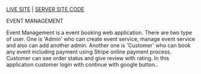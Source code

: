  [LIVE SITE](https://event-management-em.web.app/)  |   [SERVER SITE CODE](https://github.com/borhanshuvo/event-management-server)
  
EVENT MANAGEMENT

Event Management is a event booking web application. There are two type of user. One is 'Admin' who can create event service, manage event service and also can add another admin. Another one is 'Customer' who can book any event including payment using Stripe online payment process. Customer can see order status and give review with rating. In this application customer login with continue with google button..
